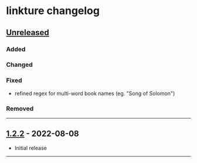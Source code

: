 # linkture changelog

## [Unreleased]

### Added

### Changed

### Fixed

- refined regex for multi-word book names (eg. "Song of Solomon")

### Removed
____
## [1.2.2] - 2022-08-08

- Initial release
____
[Unreleased]: https://github.com/erykjj/linkture
[1.2.2]:https://github.com/erykjj/linkture/releases/tag/v1.2.2
